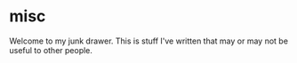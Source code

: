 misc
====

Welcome to my junk drawer. This is stuff I've written that may or may not be useful
to other people. 
